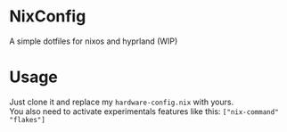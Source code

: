 # NixConfig

A simple dotfiles for nixos and hyprland (WIP)

# Usage

Just clone it and replace my `hardware-config.nix` with yours.  
You also need to activate experimentals features like this: `["nix-command" "flakes"]`
